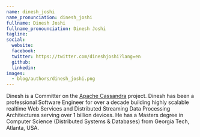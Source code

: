 ```yaml
---
name: dinesh_joshi
name_pronunciation: dinesh_joshi
fullname: Dinesh Joshi
fullname_pronounciation: Dinesh Joshi
tagline: 
social:
  website: 
  facebook:
  twitter: https://twitter.com/dineshjoshi?lang=en
  github: 
  linkedin: 
images:
  - blog/authors/dinesh_joshi.png
---
```


Dinesh is a Committer on the [Apache Cassandra](http://cassandra.apache.org/) project. Dinesh has been a professional Software Engineer for over a decade building highly scalable realtime Web Services and Distributed Streaming Data Processing Architectures serving over 1 billion devices. He has a Masters degree in Computer Science (Distributed Systems & Databases) from Georgia Tech, Atlanta, USA.
